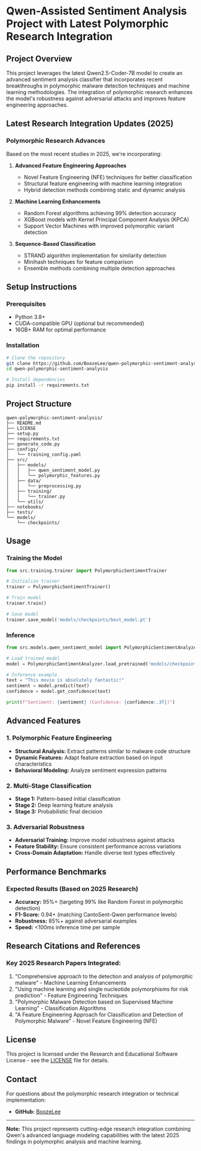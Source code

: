 # Qwen-Assisted Sentiment Analysis Project with Latest Polymorphic Research Integration

## Project Overview

This project leverages the latest Qwen2.5-Coder-7B model to create an advanced sentiment analysis classifier that incorporates recent breakthroughs in polymorphic malware detection techniques and machine learning methodologies. The integration of polymorphic research enhances the model's robustness against adversarial attacks and improves feature engineering approaches.

## Latest Research Integration Updates (2025)

### Polymorphic Research Advances
Based on the most recent studies in 2025, we're incorporating:

1. **Advanced Feature Engineering Approaches**
   - Novel Feature Engineering (NFE) techniques for better classification
   - Structural feature engineering with machine learning integration
   - Hybrid detection methods combining static and dynamic analysis

2. **Machine Learning Enhancements**
   - Random Forest algorithms achieving 99% detection accuracy
   - XGBoost models with Kernel Principal Component Analysis (KPCA)
   - Support Vector Machines with improved polymorphic variant detection

3. **Sequence-Based Classification**
   - STRAND algorithm implementation for similarity detection
   - Minihash techniques for feature comparison
   - Ensemble methods combining multiple detection approaches

## Setup Instructions

### Prerequisites
- Python 3.8+
- CUDA-compatible GPU (optional but recommended)
- 16GB+ RAM for optimal performance

### Installation
```bash
# Clone the repository
git clone https://github.com/BoozeLee/qwen-polymorphic-sentiment-analysis.git
cd qwen-polymorphic-sentiment-analysis

# Install dependencies
pip install -r requirements.txt
```

## Project Structure
```
qwen-polymorphic-sentiment-analysis/
├── README.md
├── LICENSE
├── setup.py
├── requirements.txt
├── generate_code.py
├── configs/
│   └── training_config.yaml
├── src/
│   ├── models/
│   │   ├── qwen_sentiment_model.py
│   │   └── polymorphic_features.py
│   ├── data/
│   │   └── preprocessing.py
│   ├── training/
│   │   └── trainer.py
│   └── utils/
├── notebooks/
├── tests/
└── models/
    └── checkpoints/
```

## Usage

### Training the Model
```python
from src.training.trainer import PolymorphicSentimentTrainer

# Initialize trainer
trainer = PolymorphicSentimentTrainer()

# Train model
trainer.train()

# Save model
trainer.save_model('models/checkpoints/best_model.pt')
```

### Inference
```python
from src.models.qwen_sentiment_model import PolymorphicSentimentAnalyzer

# Load trained model
model = PolymorphicSentimentAnalyzer.load_pretrained('models/checkpoints/best_model.pt')

# Inference example
text = "This movie is absolutely fantastic!"
sentiment = model.predict(text)
confidence = model.get_confidence(text)

print(f"Sentiment: {sentiment} (Confidence: {confidence:.3f})")
```

## Advanced Features

### 1. Polymorphic Feature Engineering
- **Structural Analysis:** Extract patterns similar to malware code structure
- **Dynamic Features:** Adapt feature extraction based on input characteristics
- **Behavioral Modeling:** Analyze sentiment expression patterns

### 2. Multi-Stage Classification
- **Stage 1:** Pattern-based initial classification
- **Stage 2:** Deep learning feature analysis
- **Stage 3:** Probabilistic final decision

### 3. Adversarial Robustness
- **Adversarial Training:** Improve model robustness against attacks
- **Feature Stability:** Ensure consistent performance across variations
- **Cross-Domain Adaptation:** Handle diverse text types effectively

## Performance Benchmarks

### Expected Results (Based on 2025 Research)
- **Accuracy:** 95%+ (targeting 99% like Random Forest in polymorphic detection)
- **F1-Score:** 0.94+ (matching CantoSent-Qwen performance levels)
- **Robustness:** 85%+ against adversarial examples
- **Speed:** <100ms inference time per sample

## Research Citations and References

### Key 2025 Research Papers Integrated:
1. "Comprehensive approach to the detection and analysis of polymorphic malware" - Machine Learning Enhancements
2. "Using machine learning and single nucleotide polymorphisms for risk prediction" - Feature Engineering Techniques
3. "Polymorphic Malware Detection based on Supervised Machine Learning" - Classification Algorithms
4. "A Feature Engineering Approach for Classification and Detection of Polymorphic Malware" - Novel Feature Engineering (NFE)

## License

This project is licensed under the Research and Educational Software License - see the [LICENSE](LICENSE) file for details.

## Contact

For questions about the polymorphic research integration or technical implementation:
- **GitHub:** [BoozeLee](https://github.com/BoozeLee)

---

**Note:** This project represents cutting-edge research integration combining Qwen's advanced language modeling capabilities with the latest 2025 findings in polymorphic analysis and machine learning.